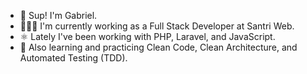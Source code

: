 - 👋 Sup! I'm Gabriel.
- 👨🏽‍💻 I'm currently working as a Full Stack Developer at Santri Web.
- ⚛️ Lately I've been working with PHP, Laravel, and JavaScript.
- 🌱 Also learning and practicing Clean Code, Clean Architecture, and Automated Testing (TDD).


<!--
**nepogabriel/nepogabriel** is a ✨ _special_ ✨ repository because its `README.md` (this file) appears on your GitHub profile.
Here are some ideas to get you started:
- 🔭 I’m currently working on ...
- 🌱 I’m currently learning ...
- 👯 I’m looking to collaborate on ...
- 🤔 I’m looking for help with ...
- 💬 Ask me about ...
- 📫 How to reach me: ...
- 😄 Pronouns: ...
- ⚡ Fun fact: ...
-->
